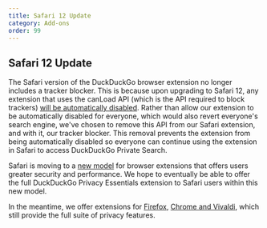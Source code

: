 ```yaml
---
title: Safari 12 Update
category: Add-ons
order: 99
---
```



<h2>Safari 12 Update</h2>
<p>
    The Safari version of the DuckDuckGo browser extension no longer includes a
    tracker blocker. This is because upon upgrading to Safari 12, any extension
    that uses the canLoad API (which is the API required to block trackers)
    <a href="https://developer.apple.com/documentation/safariextensions" target="_blank">will be automatically disabled</a>. Rather than allow our extension to be automatically disabled for everyone,
    which would also revert everyone's search engine, we've chosen to remove this
    API from our Safari extension, and with it, our tracker blocker. This removal
    prevents the extension from being automatically disabled so everyone can
    continue using the extension in Safari to access DuckDuckGo Private Search.
</p>

<p>
    Safari is moving to a
    <a href="https://developer.apple.com/documentation/safariservices/safari_app_extensions" target="_blank">new model</a>
    for browser extensions that offers users greater security and performance. We
    hope to eventually be able to offer the full DuckDuckGo Privacy Essentials
    extension to Safari users within this new model.
</p>

<p>
    In the meantime, we offer extensions for
    <a href="https://addons.mozilla.org/en-US/firefox/addon/duckduckgo-for-firefox/" target="_blank">Firefox</a>,
    <a href="https://chrome.google.com/webstore/detail/duckduckgo-privacy-essent/bkdgflcldnnnapblkhphbgpggdiikppg" target="_blank">Chrome and Vivaldi</a>, which still provide the full suite of privacy features.
</p>